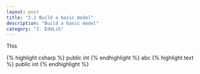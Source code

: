 ```yaml
---
layout: post
title: "2.1 Build a basic model"
description: "Build a basic model"
category: "2. EdmLib"
---
```


This 

{% highlight csharp %}
public int
{% endhighlight %}
abc
{% highlight text %}
public int
{% endhighlight %}
